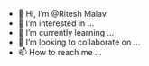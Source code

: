 - 👋 Hi, I’m @Ritesh Malav
- 👀 I’m interested in ...
- 🌱 I’m currently learning ...
- 💞️ I’m looking to collaborate on ...
- 📫 How to reach me ...

<!---
r-malav/r-malav is a ✨ special ✨ repository because its `README.md` (this file) appears on your GitHub profile.
You can click the Preview link to take a look at your changes.
--->
